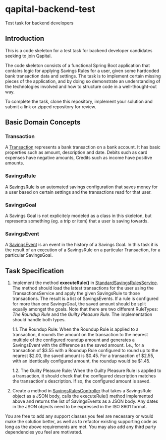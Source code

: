 # qapital-backend-test
Test task for backend developers

## Introduction
This is a code skeleton for a test task for backend developer candidates seeking to join Qapital.

The code skeleton consists of a functional Spring Boot application that contains logic for applying Savings Rules for a user, given some hardcoded bank transaction data and settings. The task is to implement certain missing pieces of the application, and by doing so demonstrate an understanding of the technologies involved and how to structure code in a well-thought-out way.

To complete the task, clone this repository, implement your solution and submit a link or zipped repository for review.

## Basic Domain Concepts

### Transaction
A [Transaction](src/main/java/com/qapital/bankdata/transaction/Transaction.java) represents a bank transaction on a bank account. It has basic properties such as amount, description and date. Debits such as card expenses have negative amounts, Credits such as income have positive amounts.

### SavingsRule
A [SavingsRule](src/main/java/com/qapital/savings/rule/SavingsRule.java) is an automated savings configuration that saves money for a user based on certain settings and the transactions read for that user. 

### SavingsGoal
A Savings Goal is not explicitely modeled as a class in this skeleton, but represents something (eg. a trip or item) that a user is saving towards.

### SavingsEvent
A [SavingsEvent](src/main/java/com/qapital/savings/event/SavingsEvent.java) is an event in the history of a Savings Goal. In this task it is the result of an execution of a SavingsRule on a particular Transaction, for a particular SavingsGoal.

## Task Specification

1. Implement the method **executeRule()** in [StandardSavingsRulesService](src/main/java/com/qapital/savings/rule/StandardSavingsRulesService.java). The method should load the latest transactions for the user using the TransactionsService and apply the given SavingsRule to those transactions. The result is a list of SavingsEvents. If a rule is configured for more than one SavingsGoal, the saved amount should be split equally amongst the goals.
   Note that there are two different RuleTypes: *The Roundup Rule* and the *Guilty Pleasure Rule*. The implementation should handle both types. 

   1.1. The Roundup Rule: When the Roundup Rule is applied to a transaction, it rounds the amount on the transaction to the nearest multiple of the configured roundup amount and generates a SavingsEvent with the difference as the saved amount. I.e., for a transaction of $3.55 with a Roundup Rule configured to round up to the nearest $2.00, the saved amount is $0.45. For a transaction of $2.55, with an identically configured amount, the roundup would be $1.45.

   1.2. The Guilty Pleasure Rule: When the Guilty Pleasure Rule is applied to a transaction, it should check that the configured description matches the transaction's description. If so, the configured amount is saved.
   
2. Create a method in [SavingsRulesController](src/main/java/com/qapital/savings/rule/SavingsRulesController.java) that takes a SavingsRule object as a JSON body, calls the executeRule() method implemented above and returns the list of SavingsEvents as a JSON body. Any dates in the JSON objects need to be expressed in the ISO 8601 format.

You are free to add any support classes you feel are necessary or would make the solution better, as well as to refactor existing supporting code as long as the above requirements are met. You may also add any third party dependencies you feel are motivated.



